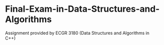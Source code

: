 # Final-Exam-in-Data-Structures-and-Algorithms
Assignment provided by ECGR 3180 (Data Structures and Algorithms in C++)

